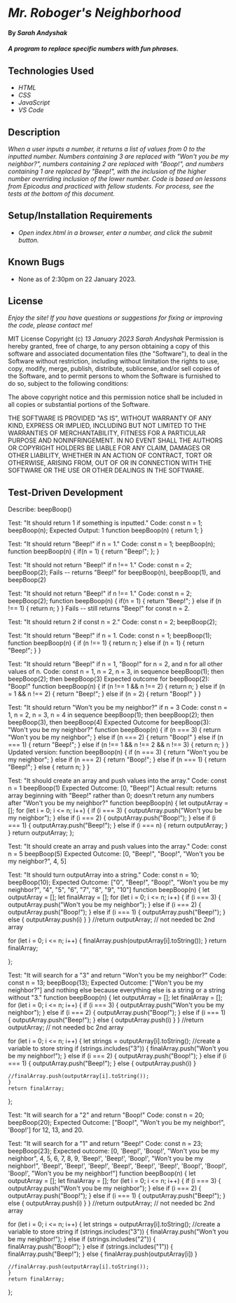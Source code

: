 # _Mr. Roboger's Neighborhood_

#### By _**Sarah Andyshak**_

#### _A program to replace specific numbers with fun phrases._

## Technologies Used

* _HTML_
* _CSS_
* _JavaScript_
* _VS Code_

## Description

_When a user inputs a number, it returns a list of values from 0 to the inputted number. Numbers containing 3 are replaced with "Won't you be my neighbor?", numbers containing 2 are replaced with  "Boop!", and numbers containing 1 are replaced by "Beep!", with the inclusion of the higher number overriding inclusion of the lower number. Code is based on lessons from Epicodus and practiced with fellow students. For process, see the tests at the bottom of this document._

## Setup/Installation Requirements

* _Open index.html in a browser, enter a number, and click the submit button._

## Known Bugs

* None as of 2:30pm on 22 January 2023.

## License

_Enjoy the site! If you have questions or suggestions for fixing or improving the code, please contact me!_

MIT License
Copyright (c) _13 January 2023_ _Sarah Andyshak_
Permission is hereby granted, free of charge, to any person obtaining a copy
of this software and associated documentation files (the "Software"), to deal
in the Software without restriction, including without limitation the rights
to use, copy, modify, merge, publish, distribute, sublicense, and/or sell
copies of the Software, and to permit persons to whom the Software is
furnished to do so, subject to the following conditions:

The above copyright notice and this permission notice shall be included in all
copies or substantial portions of the Software.

THE SOFTWARE IS PROVIDED "AS IS", WITHOUT WARRANTY OF ANY KIND, EXPRESS OR
IMPLIED, INCLUDING BUT NOT LIMITED TO THE WARRANTIES OF MERCHANTABILITY,
FITNESS FOR A PARTICULAR PURPOSE AND NONINFRINGEMENT. IN NO EVENT SHALL THE
AUTHORS OR COPYRIGHT HOLDERS BE LIABLE FOR ANY CLAIM, DAMAGES OR OTHER
LIABILITY, WHETHER IN AN ACTION OF CONTRACT, TORT OR OTHERWISE, ARISING FROM,
OUT OF OR IN CONNECTION WITH THE SOFTWARE OR THE USE OR OTHER DEALINGS IN THE
SOFTWARE.

## Test-Driven Development
Describe: beepBoop()

Test: "It should return 1 if something is inputted."
Code: 
const n = 1;
beepBoop(n);
Expected Output: 1
function beepBoop(n) {
  return 1;
}

Test: "It should return "Beep!" if n = 1."
Code:
const n = 1;
beepBoop(n);
function beepBoop(n) {
  if(n = 1) {
    return "Beep!";
  };
}

Test: "It should not return "Beep!" if n !== 1."
Code:
const n = 2;
beepBoop(2);
Fails -- returns "Beep!" for beepBoop(n), beepBoop(1), and beepBoop(2)

Test: "It should not return "Beep!" if n !== 1."
Code: 
const n = 2;
beepBoop(2);
function beepBoop(n) {
  if(n = 1) {
    return "Beep!";
  } else if (n !== 1) {
    return n;
  }
}
Fails -- still returns "Beep!" for const n = 2.

Test: "It should return 2 if const n = 2."
Code: 
const n = 2;
beepBoop(2);

Test: "It should return "Beep!" if n = 1.
Code: 
const n = 1; 
beepBoop(1);
function beepBoop(n) {
  if (n !== 1) {
    return n;
  } else if (n = 1) {
    return "Beep!";
  }
}

Test: "It should return "Beep!" if n = 1, "Boop!" for n = 2, and n for all other values of n.
Code:
const n = 1, n = 2, n = 3, in sequence
beepBoop(1); then beepBoop(2); then beepBoop(3)
Expected outcome for beepBoop(2): "Boop!"
function beepBoop(n) {
  if (n !== 1 && n !== 2) {
    return n;
  } else if (n = 1 && n !== 2) {
    return "Beep!";
  } else if (n = 2) {
    return "Boop!"
  }
}

Test: "It should return "Won't you be my neighbor?" if n = 3
Code:
const n = 1, n = 2, n = 3, n = 4 in sequence
beepBoop(1); then beepBoop(2); then beepBoop(3), then beepBoop(4)
Expected Outcome for beepBoop(3): "Won't you be my neighbor?"
function beepBoop(n) {
  if (n === 3) {
    return "Won't you be my neighbor";
  } else if (n === 2) {
    return "Boop!"
  } else if (n === 1) {
    return "Beep!";
  } else if (n !== 1 && n !== 2 && n !== 3) {
    return n;
  }
}
Updated version:
function beepBoop(n) {
  if (n === 3) {
    return "Won't you be my neighbor";
  } else if (n === 2) {
    return "Boop!";
  } else if (n === 1) {
    return "Beep!";
  } else {
    return n;
  }
}

Test: "It should create an array and push values into the array."
Code:
const n = 1
beepBoop(1)
Expected Outcome: [0, "Beep!"] 
Actual result: returns array beginning with "Beep!" rather than 0; doesn't return any numbers after "Won't you be my neighbor?"
function beepBoop(n) {
  let outputArray = [];
  for (let i = 0; i <= n; i++) {
    if (i === 3) {
      outputArray.push("Won't you be my neighbor");
    } else if (i === 2) {
      outputArray.push("Boop!");
    } else if (i === 1) {
      outputArray.push("Beep!");
    } else if (i === n) {
      return outputArray;
    }
  }
  return outputArray;
};

Test: "It should create an array and push values into the array."
Code:
const n = 5
beepBoop(5)
Expected Outcome: [0, "Beep!", "Boop!", "Won't you be my neighbor?", 4, 5]

Test: "It should turn outputArray into a string."
Code: 
const n = 10;
beepBoop(10);
Expected Outcome: ["0", "Beep!", "Boop!", "Won't you be my neighbor?", "4", "5", "6", "7", "8", "9", "10"]
function beepBoop(n) {
  let outputArray = [];
  let finalArray = [];
  for (let i = 0; i <= n; i++) {
    if (i === 3) {
      outputArray.push("Won't you be my neighbor");
    } else if (i === 2) {
      outputArray.push("Boop!");
    } else if (i === 1) {
      outputArray.push("Beep!");
    } else { 
      outputArray.push(i)
    }
  }
  //return outputArray; // not needed bc 2nd array

  for (let i = 0; i <= n; i++) {
    finalArray.push(outputArray[i].toString());
    }
    return finalArray;

  };

Test: "It will search for a "3" and return "Won't you be my neighbor?"
Code:
const n = 13;
beepBoop(13);
Expected Outcome: ["Won't you be my neighbor?"] and nothing else because everything else is a string or a string without "3."
function beepBoop(n) {
  let outputArray = [];
  let finalArray = [];
  for (let i = 0; i <= n; i++) {
    if (i === 3) {
      outputArray.push("Won't you be my neighbor");
    } else if (i === 2) {
      outputArray.push("Boop!");
    } else if (i === 1) {
      outputArray.push("Beep!");
    } else { 
      outputArray.push(i)
    }
  }
  //return outputArray; // not needed bc 2nd array

  for (let i = 0; i <= n; i++) {
    let strings = outputArray[i].toString(); //create a variable to store string
    if (strings.includes("3")) {
      finalArray.push("Won't you be my neighbor!");
    } else if (i === 2) {
      outputArray.push("Boop!");
    } else if (i === 1) {
      outputArray.push("Beep!");
    } else { 
      outputArray.push(i)
    }

    //finalArray.push(outputArray[i].toString());
    }
    return finalArray;

  };

  Test: "It will search for a "2" and return "Boop!"
  Code:
  const n = 20;
  beepBoop(20);
  Expected Outcome: ["Boop!", "Won't you be my neighbor!", 'Boop!'] for 12, 13, and 20.

  Test: "It will search for a "1" and return "Beep!"
  Code:
  const n = 23;
  beepBoop(23);
  Expected outcome: [0, 'Beep!', 'Boop!', "Won't you be my neighbor", 4, 5, 6, 7, 8, 9, 'Beep!', 'Beep!', 'Boop!', "Won't you be my neighbor!", 'Beep!', 'Beep!', 'Beep!', 'Beep!', 'Beep!', 'Beep!', 'Boop!', 'Boop!', 'Boop!', "Won't you be my neighbor!"]
  function beepBoop(n) {
  let outputArray = [];
  let finalArray = [];
  for (let i = 0; i <= n; i++) {
    if (i === 3) {
      outputArray.push("Won't you be my neighbor");
    } else if (i === 2) {
      outputArray.push("Boop!");
    } else if (i === 1) {
      outputArray.push("Beep!");
    } else { 
      outputArray.push(i)
    }
  }
  //return outputArray; // not needed bc 2nd array

  for (let i = 0; i <= n; i++) {
    let strings = outputArray[i].toString(); //create a variable to store string
    if (strings.includes("3")) {
      finalArray.push("Won't you be my neighbor!");
    } else if (strings.includes("2")) {
      finalArray.push("Boop!");
    } else if (strings.includes("1")) {
      finalArray.push("Beep!");
    } else { 
      finalArray.push(outputArray[i])
    }

    //finalArray.push(outputArray[i].toString());
    }
    return finalArray;

  };